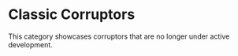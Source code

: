 # Classic Corruptors

This category showcases corruptors that are no longer under active development.
